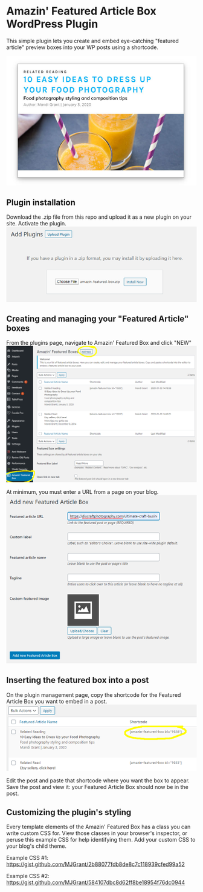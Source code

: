 # Amazin' Featured Article Box WordPress Plugin
This simple plugin lets you create and embed eye-catching "featured article" preview boxes into your WP posts using a shortcode. 

![alt text](samples/amazin-featured-article-box-sample1.jpg "Amazin Featured Box in action")

## Plugin installation
Download the .zip file from this repo and upload it as a new plugin on your site. Activate the plugin. 
![alt text](samples/upload-zip.png "Upload the plugin's zip file")

## Creating and managing your "Featured Article" boxes
From the plugins page, navigate to Amazin' Featured Box and click "NEW"
![alt text](samples/amazin-management-page.png "Create a new one")

At minimum, you must enter a URL from a page on your blog. 
![alt text](samples/add-new-featured-box.png "Creating an Amazin Featured Box")

## Inserting the featured box into a post
On the plugin management page, copy the shortcode for the Featured Article Box you want to embed in a post.
![alt text](samples/select-shortcode.png "Copy and paste this shortcode into your post")

Edit the post and paste that shortcode where you want the box to appear. Save the post and view it: your Featured Article Box should now be in the post. 

## Customizing the plugin's styling
Every template elements of the Amazin' Featured Box has a class you can write custom CSS for. View those classes in your browser's inspector, or peruse this example CSS for help identifying them. Add your custom CSS to your blog's child theme.

Example CSS #1:
https://gist.github.com/MJGrant/2b88077fdb8de8c7c118939cfed99a52

Example CSS #2:
https://gist.github.com/MJGrant/584107dbc8d62ff8be18954f76dc0944
